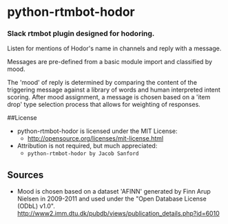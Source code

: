 # python-rtmbot-hodor
### Slack rtmbot plugin designed for hodoring.

Listen for mentions of Hodor's name in channels and reply with a message.

Messages are pre-defined from a basic module import and classified by mood.

The 'mood' of reply is determined by comparing the content of the triggering
message against a library of words and human interpreted intent scoring. After
mood assignment, a message is chosen based on a 'item drop' type selection process
that allows for weighting of responses.

##License
- python-rtmbot-hodor is licensed under the MIT License:
  - http://opensource.org/licenses/mit-license.html
- Attribution is not required, but much appreciated:
  - `python-rtmbot-hodor by Jacob Sanford`

## Sources
- Mood is chosen based on a dataset 'AFINN' generated by Finn Arup Nielsen in
2009-2011 and used under the "Open Database License (ODbL) v1.0". http://www2.imm.dtu.dk/pubdb/views/publication_details.php?id=6010
